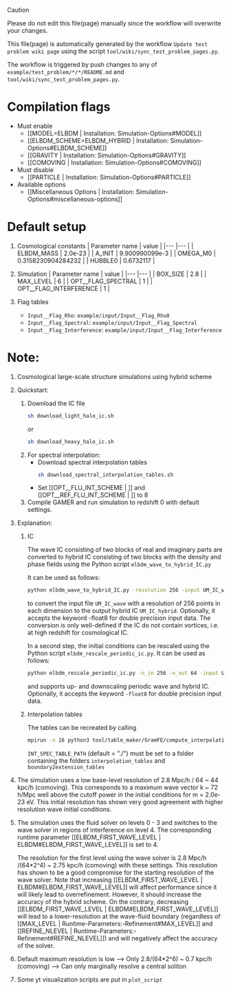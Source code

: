 > [!CAUTION]
> Please do not edit this file(page) manually since the workflow will overwrite your changes.
>
> This file(page) is automatically generated by the workflow `Update test problem wiki page` using the script `tool/wiki/sync_test_problem_pages.py`.
>
> The workflow is triggered by push changes to any of `example/test_problem/*/*/README.md` and `tool/wiki/sync_test_problem_pages.py`.


# Compilation flags
- Must enable
   - [[MODEL=ELBDM | Installation: Simulation-Options#MODEL]]
   - [[ELBDM_SCHEME=ELBDM_HYBRID | Installation: Simulation-Options#ELBDM_SCHEME]]
   - [[GRAVITY | Installation: Simulation-Options#GRAVITY]]
   - [[COMOVING | Installation: Simulation-Options#COMOVING]]
- Must disable
   - [[PARTICLE | Installation: Simulation-Options#PARTICLE]]
- Available options
   - [[Miscellaneous Options | Installation: Simulation-Options#miscellaneous-options]]


# Default setup
1. Cosmological constants
   | Parameter name | value              |
   |---             |---                 |
   | ELBDM_MASS     | 2.0e-23            |
   | A_INIT         | 9.900990099e-3     |
   | OMEGA_M0       | 0.3158230904284232 |
   | HUBBLE0        | 0.6732117          |

2. Simulation
   | Parameter name         | value |
   |---                     |---    |
   | BOX_SIZE               | 2.8   |
   | MAX_LEVEL              | 6     |
   | OPT__FLAG_SPECTRAL     | 1     |
   | OPT__FLAG_INTERFERENCE | 1     |

3. Flag tables
   * `Input__Flag_Rho`:           `example/input/Input__Flag_Rho8`
   * `Input__Flag_Spectral`:      `example/input/Input__Flag_Spectral`
   * `Input__Flag_Interference`:  `example/input/Input__Flag_Interference`


Note:
========================================
1. Cosmological large-scale structure simulations using hybrid scheme

2. Quickstart:
   1. Download the IC file
      ```bash
      sh download_light_halo_ic.sh
      ```
      or
      ```bash
      sh download_heavy_halo_ic.sh
      ```
   2. For spectral interpolation:
      -  Download spectral interpolation tables
         ```bash
         sh download_spectral_interpolation_tables.sh
         ```
      -  Set [[OPT__FLU_INT_SCHEME | ]] and [[OPT__REF_FLU_INT_SCHEME | ]] to 8
   3. Compile GAMER and run simulation to redshift 0 with default settings.

4. Explanation:
   1. IC

      The wave IC consisting of two blocks of real and imaginary parts are converted to hybrid IC
      consisting of two blocks with the density and phase fields using the Python script `elbdm_wave_to_hybrid_IC.py`

      It can be used as follows:
      ```bash
      python elbdm_wave_to_hybrid_IC.py -resolution 256 -input UM_IC_wave -output UM_IC_hybrid
      ```
      to convert the input file `UM_IC_wave` with a resolution of 256 points in each dimension to the output hybrid IC `UM_IC_hybrid`. Optionally, it accepts the keyword -float8 for double precision input data.
      The conversion is only well-defined if the IC do not contain vortices, i.e. at high redshift for cosmological IC.

      In a second step, the initial conditions can be rescaled using the Python script `elbdm_rescale_periodic_ic.py`.
      It can be used as follows:
      ```bash
      python elbdm_rescale_periodic_ic.py -n_in 256 -n_out 64 -input UM_IC_high_resolution -output UM_IC_low_resolution
      ```
      and supports up- and downscaling periodic wave and hybrid IC. Optionally, it accepts the keyword `-float8` for double precision input data.
   2. Interpolation tables

      The tables can be recreated by calling
      ```bash
      mpirun -n 16 python3 tool/table_maker/GramFE/compute_interpolation_tables.py
      ```
      `INT_SPEC_TABLE_PATH` (default = "./") must be set to a folder containing the folders `interpolation_tables` and `boundary2extension_tables`

3. The simulation uses a low base-level resolution of 2.8 Mpc/h / 64 ~ 44 kpc/h (comoving).
   This corresponds to a maximum wave vector k ~ 72 h/Mpc well above the cutoff power in the initial conditions for m = 2.0e-23 eV. This initial resolution has shown very good agreement with higher resolution wave initial conditions.

4. The simulation uses the fluid solver on levels 0 - 3 and switches to the wave solver in regions of interference on level 4.
   The corresponding runtime parameter [[ELBDM_FIRST_WAVE_LEVEL | ELBDM#ELBDM_FIRST_WAVE_LEVEL]] is set to 4.

   The resolution for the first level using the wave solver is 2.8 Mpc/h /(64*2^4) ~ 2.75 kpc/h (comoving) with these settings.
   This resolution has shown to be a good compromise for the starting resolution of the wave solver.
   Note that increasing [[ELBDM_FIRST_WAVE_LEVEL | ELBDM#ELBDM_FIRST_WAVE_LEVEL]] will affect performance since it will likely lead to overrefinement. However, it should increase the accuracy of the hybrid scheme.
   On the contrary, decreasing [[ELBDM_FIRST_WAVE_LEVEL | ELBDM#ELBDM_FIRST_WAVE_LEVEL]] will lead to a lower-resolution at the wave-fluid boundary (regardless of [[MAX_LEVEL | Runtime-Parameters:-Refinement#MAX_LEVEL]] and [[REFINE_NLEVEL | Runtime-Parameters:-Refinement#REFINE_NLEVEL]]) and will negatively affect the accuracy of the solver.

3. Default maximum resolution is low
   --> Only 2.8/(64*2^6) ~ 0.7 kpc/h (comoving)
   --> Can only marginally resolve a central soliton

4. Some yt visualization scripts are put in `plot_script`
